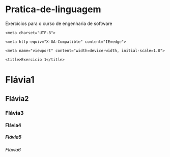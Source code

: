# Pratica-de-linguagem
Exercícios para o curso de engenharia de software

<!DOCTYPE html>



<html lang="en">



<head>

    <meta charset="UTF-8">

    <meta http-equiv="X-UA-Compatible" content="IE=edge">

    <meta name="viewport" content="width=device-width, initial-scale=1.0">

    <title>Exercicio 1</title>

        

</head>

<body>

<!-- níveis de cabeçalho-->

<!--tags de html(h1-h6)-->



<h1>Flávia1</h1>

<h2>Flávia2</h2>

<h3>Flávia3</h3>

<h4>Flávia4</h4>

<h5>Flávia5</h5>

<h6>Flávia6</h6>

</body>

</html>
